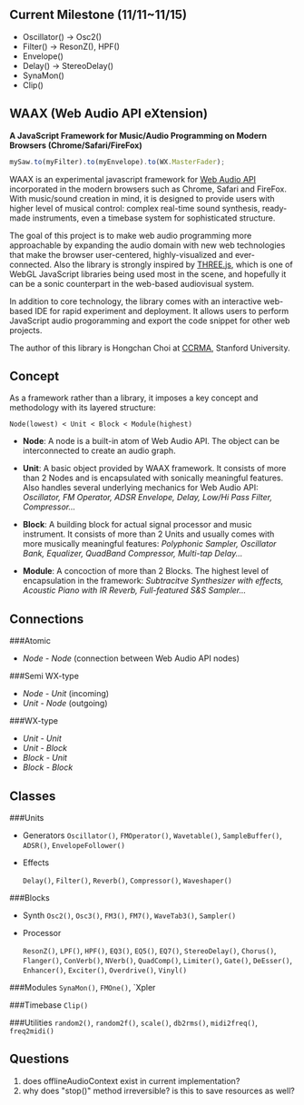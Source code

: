 Current Milestone (11/11~11/15)
-------------------------------
* Oscillator() -> Osc2()
* Filter() -> ResonZ(), HPF()
* Envelope() 
* Delay() -> StereoDelay()
* SynaMon()
* Clip()



WAAX (Web Audio API eXtension)
------------------------------
**A JavaScript Framework for Music/Audio Programming on Modern Browsers (Chrome/Safari/FireFox)**

```javascript
mySaw.to(myFilter).to(myEnvelope).to(WX.MasterFader);
```

WAAX is an experimental javascript framework for [Web Audio API][1] incorporated in the modern browsers such as Chrome, Safari and FireFox. With music/sound creation in mind, it is designed to provide users with higher level of musical control: complex real-time sound synthesis, ready-made instruments, even a timebase system for sophisticated structure.

The goal of this project is to make web audio programming more approachable by expanding the audio domain with new web technologies that make the browser user-centered, highly-visualized and ever-connected. Also the library is strongly inspired by [THREE.js][2], which is one of WebGL JavaScript libraries being used most in the scene, and hopefully it can be a sonic counterpart in the web-based audiovisual system.

In addition to core technology, the library comes with an interactive web-based IDE for rapid experiment and deployment. It allows users to perform JavaScript audio progoramming and export the code snippet for other web projects.

The author of this library is Hongchan Choi at [CCRMA][3], Stanford University.

[1]: https://dvcs.w3.org/hg/audio/raw-file/tip/webaudio/specification.html "Web Audio API: W3C Editor's Draft"
[2]: https://github.com/mrdoob/three.js/ "THREE.js: Github Repo"
[3]: https://ccrma.stanford.edu/ "The Center for Computer Research in Music and Acoustics at Stanford"



Concept
-------

As a framework rather than a library, it imposes a key concept and methodology with its layered structure:

    Node(lowest) < Unit < Block < Module(highest)
  
- **Node**: A node is a built-in atom of Web Audio API. The object can be interconnected to create an audio graph.

- **Unit**: A basic object provided by WAAX framework. It consists of more than 2 Nodes and is encapsulated with sonically meaningful features. Also handles several underlying mechanics for Web Audio API: 
  *Oscillator, FM Operator, ADSR Envelope, Delay, Low/Hi Pass Filter, Compressor...*

- **Block**: A building block for actual signal processor and music instrument. It consists of more than 2 Units and usually comes with more musically meaningful features: 
  *Polyphonic Sampler, Oscillator Bank, Equalizer, QuadBand Compressor, Multi-tap Delay...*

- **Module**: A concoction of more than 2 Blocks. The highest level of encapsulation in the framework: 
  *Subtracitve Synthesizer with effects, Acoustic Piano with IR Reverb, Full-featured S&S Sampler...*



Connections
-----------

###Atomic
- *Node - Node* (connection between Web Audio API nodes)

###Semi WX-type
- *Node - Unit* (incoming)
- *Unit - Node* (outgoing)

###WX-type
- *Unit - Unit*
- *Unit - Block*
- *Block - Unit*
- *Block - Block*



Classes
-------
###Units
- Generators
  `Oscillator()`, `FMOperator()`, `Wavetable()`, `SampleBuffer()`, `ADSR()`, `EnvelopeFollower()`

- Effects

  `Delay()`, `Filter()`, `Reverb()`, `Compressor()`, `Waveshaper()`

###Blocks
- Synth
  `Osc2()`, `Osc3()`, `FM3()`, `FM7()`, `WaveTab3()`, `Sampler()`

- Processor

  `ResonZ()`, `LPF()`, `HPF()`, `EQ3()`, `EQ5()`, `EQ7()`, `StereoDelay()`, `Chorus()`, `Flanger()`, `ConVerb()`, `NVerb()`, `QuadComp()`, `Limiter()`, `Gate()`, `DeEsser()`, `Enhancer()`, `Exciter()`, `Overdrive()`, `Vinyl()`
  
###Modules
  `SynaMon()`, `FMOne()`, `Xpler

###Timebase
  `Clip()`

###Utilities
  `random2()`, `random2f()`, `scale()`, `db2rms()`, `midi2freq()`, `freq2midi()`




Questions
---------
1) does offlineAudioContext exist in current implementation?
2) why does "stop()" method irreversible? is this to save resources as well?

